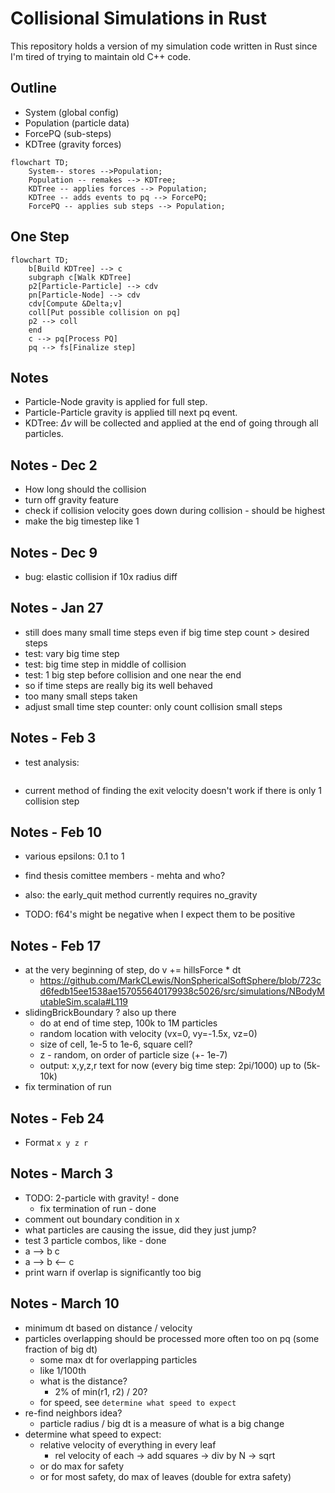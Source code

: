 # Collisional Simulations in Rust

This repository holds a version of my simulation code written in Rust since I'm tired of trying to maintain old C++ code.

## Outline

- System (global config)
- Population (particle data)
- ForcePQ (sub-steps)
- KDTree (gravity forces)

```mermaid
flowchart TD;
    System-- stores -->Population;
    Population -- remakes --> KDTree;
    KDTree -- applies forces --> Population;
    KDTree -- adds events to pq --> ForcePQ;
    ForcePQ -- applies sub steps --> Population;
```

## One Step

```mermaid
flowchart TD;
    b[Build KDTree] --> c
    subgraph c[Walk KDTree]
    p2[Particle-Particle] --> cdv
    pn[Particle-Node] --> cdv
    cdv[Compute &Delta;v]
    coll[Put possible collision on pq]
    p2 --> coll
    end
    c --> pq[Process PQ]
    pq --> fs[Finalize step]
```


## Notes

- Particle-Node gravity is applied for full step.
- Particle-Particle gravity is applied till next pq event.
- KDTree: $\Delta v$ will be collected and applied at the end of going through all particles.

## Notes - Dec 2
- How long should the collision
- turn off gravity feature
- check if collision velocity goes down during collision - should be highest
- make the big timestep like 1

## Notes - Dec 9
- bug: elastic collision if 10x radius diff

## Notes - Jan 27
- still does many small time steps even if big time step count > desired steps
- test: vary big time step
- test: big time step in middle of collision
- test: 1 big step before collision and one near the end
- so if time steps are really big its well behaved
- too many small steps taken
- adjust small time step counter: only count collision small steps

## Notes - Feb 3
- test analysis: 
    ```radius_0,radius_1,desired_impact_vel,time_step,rho,coeff_of_res,max_pen_depth_percent_0,max_pen_depth_percent_1,collision_steps,real_impact_vel,desired_collision_step_count
    ```

- current method of finding the exit velocity doesn't work if there is only 1 collision step

## Notes - Feb 10
- various epsilons: 0.1 to 1
- find thesis comittee members - mehta and who?

- also: the early_quit method currently requires no_gravity
- TODO: f64's might be negative when I expect them to be positive

## Notes - Feb 17
- at the very beginning of step, do v += hillsForce * dt
  - https://github.com/MarkCLewis/NonSphericalSoftSphere/blob/723cd6fedb15ee1538ae157055640179938c5026/src/simulations/NBodyMutableSim.scala#L119
- slidingBrickBoundary ? also up there
  - do at end of time step, 100k to 1M particles
  - random location with velocity (vx=0, vy=-1.5x, vz=0)
  - size of cell, 1e-5 to 1e-6, square cell?
  - z - random, on order of particle size (+- 1e-7)
  - output: x,y,z,r text for now (every big time step: 2pi/1000) up to (5k-10k)
- fix termination of run

## Notes - Feb 24
- Format `x y z r`


## Notes - March 3
- TODO: 2-particle with gravity! - done
  - fix termination of run - done
- comment out boundary condition in x
- what particles are causing the issue, did they just jump?
- test 3 particle combos, like - done
-    a --> b  c
-    a --> b <-- c
- print warn if overlap is significantly too big

## Notes - March 10
- minimum dt based on distance / velocity
- particles overlapping should be processed more often too on pq (some fraction of big dt)
  - some max dt for overlapping particles
  - like 1/100th
  - what is the distance?
    - 2% of min(r1, r2) / 20?
  - for speed, see `determine what speed to expect`
- re-find neighbors idea?
  - particle radius / big dt is a measure of what is a big change
- determine what speed to expect:
  - relative velocity of everything in every leaf
    - rel velocity of each -> add squares -> div by N -> sqrt
  - or do max for safety
  - or for most safety, do max of leaves (double for extra safety)

<!-- 
Thesis writing notes:
fundamental change in how the integrator works
write outline, put notes of everything I can think of and that is related
write about pair-collision (it works well)
issues of stability with 3+ particle
-->